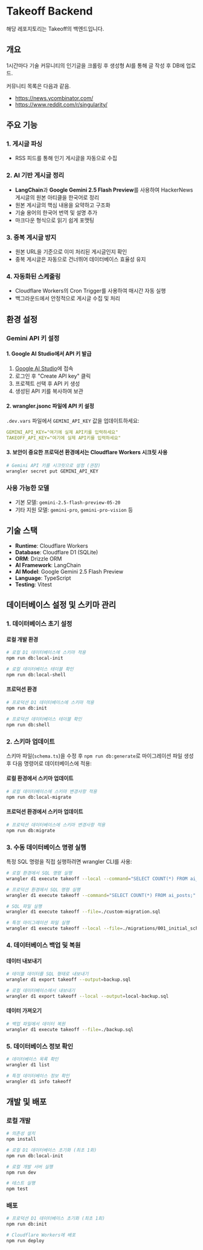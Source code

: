 # Takeoff Backend
해당 레포지토리는 Takeoff의 백엔드입니다.

## 개요
1시간마다 기술 커뮤니티의 인기글을 크롤링 후 생성형 AI를 통해 글 작성 후 DB에 업로드.

커뮤니티 목록은 다음과 같음.
- https://news.ycombinator.com/
- https://www.reddit.com/r/singularity/

## 주요 기능

### 1. 게시글 파싱
- RSS 피드를 통해 인기 게시글을 자동으로 수집

### 2. AI 기반 게시글 정리
- **LangChain**과 **Google Gemini 2.5 Flash Preview**를 사용하여 HackerNews 게시글의 원본 아티클을 한국어로 정리
- 원본 게시글의 핵심 내용을 요약하고 구조화
- 기술 용어의 한국어 번역 및 설명 추가
- 마크다운 형식으로 읽기 쉽게 포맷팅

### 3. 중복 게시글 방지
- 원본 URL을 기준으로 이미 처리된 게시글인지 확인
- 중복 게시글은 자동으로 건너뛰어 데이터베이스 효율성 유지

### 4. 자동화된 스케줄링
- Cloudflare Workers의 Cron Trigger를 사용하여 매시간 자동 실행
- 백그라운드에서 안정적으로 게시글 수집 및 처리

## 환경 설정

### Gemini API 키 설정

#### 1. Google AI Studio에서 API 키 발급
1. [Google AI Studio](https://aistudio.google.com/app/apikey)에 접속
2. 로그인 후 "Create API key" 클릭
3. 프로젝트 선택 후 API 키 생성
4. 생성된 API 키를 복사하여 보관

#### 2. wrangler.jsonc 파일에 API 키 설정
`.dev.vars` 파일에서 `GEMINI_API_KEY` 값을 업데이트하세요:
```yaml
GEMINI_API_KEY="여기에 실제 API키를 입력하세요"
TAKEOFF_API_KEY="여기에 실제 API키를 입력하세요"
```

#### 3. 보안이 중요한 프로덕션 환경에서는 Cloudflare Workers 시크릿 사용
```bash
# Gemini API 키를 시크릿으로 설정 (권장)
wrangler secret put GEMINI_API_KEY
```

### 사용 가능한 모델
- 기본 모델: `gemini-2.5-flash-preview-05-20`
- 기타 지원 모델: `gemini-pro`, `gemini-pro-vision` 등

## 기술 스택
- **Runtime**: Cloudflare Workers
- **Database**: Cloudflare D1 (SQLite)
- **ORM**: Drizzle ORM
- **AI Framework**: LangChain
- **AI Model**: Google Gemini 2.5 Flash Preview
- **Language**: TypeScript
- **Testing**: Vitest

## 데이터베이스 설정 및 스키마 관리

### 1. 데이터베이스 초기 설정

#### 로컬 개발 환경
```bash
# 로컬 D1 데이터베이스에 스키마 적용
npm run db:local-init

# 로컬 데이터베이스 테이블 확인
npm run db:local-shell
```

#### 프로덕션 환경
```bash
# 프로덕션 D1 데이터베이스에 스키마 적용
npm run db:init

# 프로덕션 데이터베이스 테이블 확인
npm run db:shell
```

### 2. 스키마 업데이트

스키마 파일(`schema.ts`)을 수정 후 `npm run db:generate`로 마이그레이션 파일 생성 후 다음 명령어로 데이터베이스에 적용:

#### 로컬 환경에서 스키마 업데이트
```bash
# 로컬 데이터베이스에 스키마 변경사항 적용
npm run db:local-migrate
```

#### 프로덕션 환경에서 스키마 업데이트
```bash
# 프로덕션 데이터베이스에 스키마 변경사항 적용
npm run db:migrate
```

### 3. 수동 데이터베이스 명령 실행

특정 SQL 명령을 직접 실행하려면 wrangler CLI를 사용:

```bash
# 로컬 환경에서 SQL 명령 실행
wrangler d1 execute takeoff --local --command="SELECT COUNT(*) FROM ai_posts;"

# 프로덕션 환경에서 SQL 명령 실행
wrangler d1 execute takeoff --command="SELECT COUNT(*) FROM ai_posts;"

# SQL 파일 실행
wrangler d1 execute takeoff --file=./custom-migration.sql

# 특정 마이그레이션 파일 실행
wrangler d1 execute takeoff --local --file=./migrations/001_initial_schema.sql
```

### 4. 데이터베이스 백업 및 복원

#### 데이터 내보내기
```bash
# 테이블 데이터를 SQL 형태로 내보내기
wrangler d1 export takeoff --output=backup.sql

# 로컬 데이터베이스에서 내보내기
wrangler d1 export takeoff --local --output=local-backup.sql
```

#### 데이터 가져오기
```bash
# 백업 파일에서 데이터 복원
wrangler d1 execute takeoff --file=./backup.sql
```

### 5. 데이터베이스 정보 확인

```bash
# 데이터베이스 목록 확인
wrangler d1 list

# 특정 데이터베이스 정보 확인
wrangler d1 info takeoff
```

## 개발 및 배포

### 로컬 개발
```bash
# 의존성 설치
npm install

# 로컬 D1 데이터베이스 초기화 (최초 1회)
npm run db:local-init

# 로컬 개발 서버 실행
npm run dev

# 테스트 실행
npm test
```

### 배포
```bash
# 프로덕션 D1 데이터베이스 초기화 (최초 1회)
npm run db:init

# Cloudflare Workers에 배포
npm run deploy
```